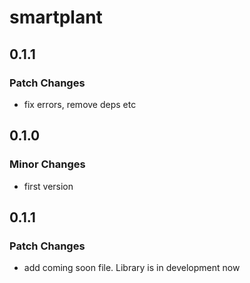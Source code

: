 # smartplant

## 0.1.1

### Patch Changes

- fix errors, remove deps etc

## 0.1.0

### Minor Changes

- first version

## 0.1.1

### Patch Changes

- add coming soon file. Library is in development now
